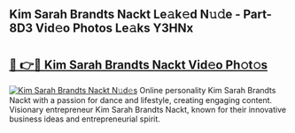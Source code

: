 ## Kim Sarah Brandts Nackt Le𝚊k𝚎d N𝚞𝚍e - Part-8D3 Vid𝚎o Photos Le𝚊ks Y3HNx

# <h2><a href="http://fb4xm6.evod.top/?m=Kim+Sarah+Brandts+Nackt">🔗 👉🔴 Kim Sarah Brandts Nackt Vid𝚎o Ph𝚘t𝚘s</a></h2>

[![Kim Sarah Brandts Nackt N𝚞d𝚎s](https://i.imgur.com/8V9OHl7.gif)](http://fb4xm6.evod.top/?m=Kim+Sarah+Brandts+Nackt)
Online personality Kim Sarah Brandts Nackt with a passion for dance and lifestyle, creating engaging content. Visionary entrepreneur Kim Sarah Brandts Nackt, known for their innovative business ideas and entrepreneurial spirit. 
